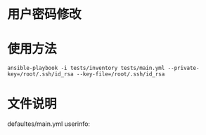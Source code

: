 # 用户密码修改

# 使用方法
```
ansible-playbook -i tests/inventory tests/main.yml --private-key=/root/.ssh/id_rsa --key-file=/root/.ssh/id_rsa 
```
# 文件说明
defaultes/main.yml
userinfo:
